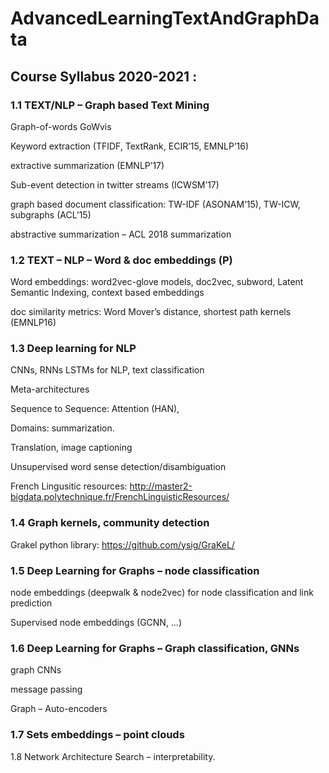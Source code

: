 # AdvancedLearningTextAndGraphData

## Course Syllabus 2020-2021 :

### 1.1 TEXT/NLP – Graph based Text Mining
 
Graph-of-words  GoWvis 

Keyword extraction (TFIDF, TextRank, ECIR’15, EMNLP’16)

extractive summarization (EMNLP’17)

Sub-event detection in twitter streams (ICWSM’17) 

graph based document classification: TW-IDF (ASONAM’15), TW-ICW, subgraphs (ACL’15)

abstractive summarization – ACL 2018 summarization

### 1.2 TEXT – NLP – Word & doc embeddings (P)

Word embeddings: word2vec-glove models,  doc2vec, subword, Latent Semantic Indexing, context based embeddings  

doc similarity metrics: Word Mover’s distance, shortest path kernels (EMNLP16)

### 1.3 Deep learning for NLP

CNNs, RNNs LSTMs for NLP, text classification

Meta-architectures

Sequence to Sequence: Attention (HAN), 

Domains: summarization.

Translation, image captioning

Unsupervised word sense detection/disambiguation

French Lingusitic resources: http://master2-bigdata.polytechnique.fr/FrenchLinguisticResources/
 
### 1.4 Graph kernels, community detection

Grakel python library:  https://github.com/ysig/GraKeL/

### 1.5 Deep Learning for Graphs – node classification

node embeddings (deepwalk & node2vec) for node classification and link prediction  

Supervised node embeddings (GCNN, …)

### 1.6 Deep Learning for Graphs – Graph classification, GNNs

graph CNNs

message passing

Graph – Auto-encoders

### 1.7 Sets embeddings – point clouds

1.8 Network Architecture Search – interpretability.
